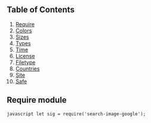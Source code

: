 ## Table of Contents
  1. [Require](#Require)
  1. [Colors](#Colors)
  1. [Sizes](#Sizes)
  1. [Types](#Types)
  1. [Time](#Time)
  1. [License](#License)
  1. [Filetype](#Filetype)
  1. [Countries](#Countries)
  1. [Site](#Site)
  1. [Safe](#Safe)
  
## Require module
  <a name="Require"></a><a name="1.1"></a>
		```javascript
			let sig = require('search-image-google');
		```
